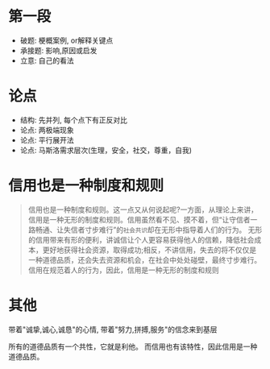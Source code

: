 # 第一段
- 破题: 梗概案例, or解释关键点
- 承接题: 影响,原因或启发
- 立意: 自己的看法
# 论点
- 结构: 先并列, 每个点下有正反对比
- 论点: 两极端现象
- 论点: 平行展开法
- 论点: 马斯洛需求层次(生理，安全，社交，尊重，自我)


# 信用也是一种制度和规则
> 信用也是一种制度和规则。这一点又从何说起呢?一方面，从理论上来讲，信用是一种无形的制度和规则。信用虽然看不见、摸不着，但“让守信者一路畅通、让失信者寸步难行”的`社会共识`却在无形中指导着人们的行为。
> 无形的信用带来有形的便利，讲诚信让个人更容易获得他人的信赖，降低社会成本，更好地获得社会资源，取得成功;相反，不讲信用，失去的将不仅仅是一种道德品质，还会失去资源和机会，在社会中处处碰壁，最终寸步难行。
> 信用在规范着人的行为，因此，信用是一种无形的制度和规则

# 其他
带着"诚挚,诚心,诚恳"的心情, 带着"努力,拼搏,服务"的信念来到基层

所有的道德品质有一个共性，它就是利他。 而信用也有该特性，因此信用是一种道德品质。

